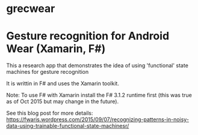 # grecwear
Gesture recognition for Android Wear (Xamarin, F#)
====================================================

This a research app that demonstrates the idea of using 'functional' state machines for gesture recognition

It is writtin in F# and uses the Xamarin toolkit.

Note: To use F# with Xamarin install the F# 3.1.2 runtime first (this was true as of Oct 2015 but may change in the future).

See this blog post for more details: https://fwaris.wordpress.com/2015/09/07/recognizing-patterns-in-noisy-data-using-trainable-functional-state-machinesr/
